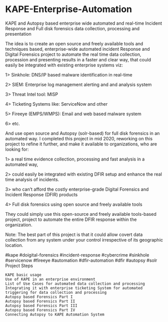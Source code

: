# KAPE-Enterprise-Automation
KAPE and Autopsy based enterprise wide automated and real-time Incident Response and Full disk forensics data collection, processing and presentation
	

The idea is to create an open source and freely available tools and techniques based, enterprise-wide automated incident Response and Digital Forensics project to automate the real time data collection, procession and presenting results in a faster and clear way, that could easily be integrated with existing enterprise systems viz: 

1> Sinkhole: DNS/IP based malware identification in real-time

2> SIEM: Enterprise log management alerting and and analysis system

3> Threat Intel tool: MISP

4> Ticketing Systems like: ServiceNow and other

5> Fireeye (EMPS/WMPS): Email and web based malware system

6> etc.

And use open source and Autopsy (solr-based) for full disk forensics in an automated way. I completed this project in mid 2020, reworking on this project to refine it further, and make it available to organizations, who are looking for: 

1> a real time evidence collection, processing and fast analysis in a automated way,

2> could easily be integrated with existing DFIR setup and enhance the real time analysis of incidents.

3> who can’t afford the costly enterprise-grade Digital Forensics and Incident Response (DFIR) products

4> Full disk forensics using open source and freely available tools

They could simply use this open-source and freely available tools-based project, project to automate the entire DFIR response within the organization. 

Note: The best part of this project is that it could allow covert data collection from any system under your control irrespective of its geographic location.

#kape #doigital-forensics #incident-response #cybercrime #sinkhole #servicenow #fireeye #automation #dfir-automation #dfir #autopsy #solr
Project Steps

    KAPE basic usage
    Use of KAPE in an enterprise environment
    List of Use Cases for automated data collection and processing
    Integrating it with enterprise ticketing System for automated triggering for data collection and processing
    Autopsy based Forensics Part I
    Autopsy based Forensics Part II
    Autopsy based Forensics Part III
    Autopsy based Forensics Part IV
    Connecting Autopsy to KAPE Automation System
